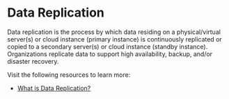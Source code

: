# Data Replication

Data replication is the process by which data residing on a physical/virtual server(s) or cloud instance (primary instance) is continuously replicated or copied to a secondary server(s) or cloud instance (standby instance). Organizations replicate data to support high availability, backup, and/or disaster recovery.

Visit the following resources to learn more:

- [What is Data Replication?](https://youtu.be/fUrKt-AQYtE)
